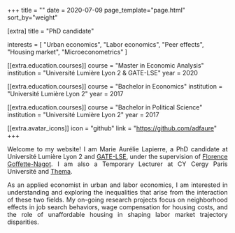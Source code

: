 +++
title = ""
date = 2020-07-09
page_template="page.html"
sort_by="weight"

[extra]
title = "PhD candidate"

interests = [
  "Urban economics",
  "Labor economics",
  "Peer effects", 
  "Housing market", 
  "Microeconometrics"
]

[[extra.education.courses]]
  course = "Master in Economic Analysis"
  institution = "Université Lumière Lyon 2 & GATE-LSE"
  year = 2020

[[extra.education.courses]]
  course = "Bachelor in Economics"
  institution = "Université Lumière Lyon 2"
  year = 2017

[[extra.education.courses]]
  course = "Bachelor in Political Science"
  institution = "Université Lumière Lyon 2"
  year = 2017

[[extra.avatar_icons]]
  icon = "github"
  link = "https://github.com/adfaure"
+++
<p align="justify"> 
Welcome to my website! I am Marie Aurélie Lapierre, a PhD candidate at Université Lumière Lyon 2 and <a href="https://www.gate.cnrs.fr/en/">GATE-LSE</a>, under the supervision of <a href="https://www.gate.cnrs.fr/en/florence-goffette-nagot/">Florence Goffette-Nagot</a>. I am also a Temporary Lecturer at CY Cergy Paris Université and <a href="https://thema.u-cergy.fr/">Thema</a>.
</p>

<p align="justify"> 
As an applied economist in urban and labor economics, I am interested in understanding and exploring the inequalities that arise from the interaction of these two fields. My on-going research projects focus on neighborhood effects in job search behaviors, wage compensation for housing costs, and the role of unaffordable housing in shaping labor market trajectory disparities.
</p>
